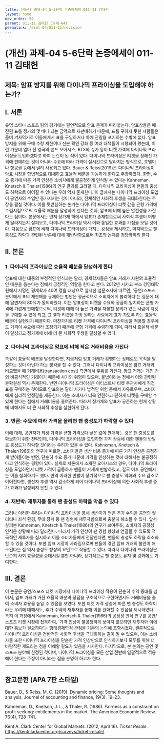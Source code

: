 ```yaml
---
title: (개선) 과제-04 5-6단락 논증에세이 011-11 김태헌
layout: home
nav_order: 99
parent: 011-11 김태헌 (과제-04)
permalink: /asmt-04/011-11/revision
---
```


# (개선) 과제-04 5-6단락 논증에세이 011-11 김태헌 

## 제목: 암표 방지를 위해 다이나믹 프라이싱을 도입해야 하는가?

## I. 서론

유명 스타나 스포츠 팀의 경기에는 필연적으로 암표 문제가 따라붙는다. 암표상들은 매진된 표를 정가의 몇 배나 되는 금액으로 재판매하기 때문에, 표를 구하지 못한 사람들은 울며 겨자먹기로 이들에게서 표를 구입하거나 아예 관람을 포기하는 수밖에 없다. 암표 방지를 위해 구매 수량 제한이나 신분 확인 강화 등 여러 대책들이 시행되어 왔는데, 이런 가운데 얼마 전 영국의 밴드 오아시스, BTS의 슈가 등이 티켓 가격에 다이나믹 프라이싱을 도입하겠다고 하여 논란이 된 적이 있다. 다이나믹 프라이싱은 티켓을 정해진 가격에 판매하는 것이 아니라 수요에 따라 가격이 실시간으로 달라지는 방식으로, 호텔이나 항공권 등에서 널리 사용되고 있다. Bauer & Reiss(2019)은 다이나믹 프라이싱이 암표 시장을 합법적으로 대체하고 효율적 배분을 가능하게 한다고 주장하였다. 한편, 수요 증가에 따른 가격 인상은 소비자에게 불공정하게 인식될 수 있다는 Kahneman, Knetsch & Thaler(1986)의 연구 결과를 고려할 때, 다이나믹 프라이싱이 팬들의 충성도 하락으로 이어질 수 있다는 우려 역시 존재한다. 이 글에서는 다이나믹 프라이싱 도입이 공연자의 수입만 증가시키는 것이 아니라, 전체적인 사회적 후생을 극대화한다는 주장을 펼칠 것이다. 이를 뒷받침하는 논거는 다이나믹 프라이싱이 티켓 값을 균형 가격에 수렴시킴으로써 효율적 배분을 달성하게 한다는 것과, 암표에 비해 높은 안전성을 가진다는 점이다. 본문에서는 먼저 정가제 하에서 암표가 존재함으로써 사회적 후생이 어떻게 달라지는지 살펴보고, 다이나믹 프라이싱 역시 이와 동일한 효과를 가짐을 보일 것이다. 다음으로 암표에 비해 다이나믹 프라이싱이 가지는 강점을 제시하고, 마지막으로 팬 충성도 하락과 관련된 반론에 대해 재반박함으로써 최초의 논제를 정당화하려 한다.

## II. 본론

### 1. 다이나믹 프라이싱은 효율적 배분을 달성하게 한다

암표에 대한 대중의 부정적인 인식과는 달리, 경제학자들은 암표 거래가 자원의 효율적인 배분을 돕는다는 점에서 긍정적인 역할을 한다고 본다. 2012년 시카고 부스 경영대학원에서 저명한 경제학자 40여 명을 대상으로 실시한 설문조사에 따르면, '공연/스포츠 분야에서 표의 재판매를 규제하는 법안은 평균적으로 소비자에게 불리하다'는 질문에 대해 답변자의 80%가 동의하였다. 이는 암표상이 티켓을 수요와 공급이 일치하는 균형 가격에 가깝게 판매함으로써, 티켓에 대해 더 높은 가격을 지불할 용의가 있는 사람이 티켓을 구매할 수 있게 되고, 그 결과 티켓을 가장 원하는 사람에게 표가 가도록 하는 효율적 배분이 실현되기 때문이다. 마찬가지로 티켓 가격에 다이나믹 프라이싱을 적용할 경우에도 가격이 수요에 따라 조정되기 때문에 균형 가격에 수렴하게 되며, 따라서 효율적 배분이 달성되고 정가제에 비해 더 큰 사회적 후생을 달성할 수 있다.

### 2. 다이나믹 프라이싱은 암표에 비해 적은 거래비용을 가진다

똑같이 효율적 배분을 달성한다면, 지금처럼 암표 거래가 횡행하는 상태로도 목적을 달성하는 것이 아닌가 하는 생각을 할 수 있다. 그러나 다이나믹 프라이싱은 암표 거래와 비교했을 때 거래비용(transaction cost) 측면에서 우위를 가진다. 암표 거래는 개인 간의 비공식적인 거래이기 때문에 사기의 위험이 있으며, 불법이라는 점에서 이와 관련된 불확실성 역시 존재한다. 반면 다이나믹 프라이싱은 아티스트나 티켓 주관사에게 직접 표를 구매하는 것이므로 암표와는 달리 사기나 법적인 위험 등에서 자유로우며, 소비자에게 심리적 안정감을 제공한다. 이는 소비자가 더욱 안전하고 편하게 티켓을 구매할 수 있게 한다는 점에서 거래비용을 줄여준다. 따라서 정가제와 암표가 공존하는 현재 상황에 비해서도 더 큰 사회적 후생을 실현하게 된다.

### 3. 반론: 수요에 따라 가격을 올리면 팬 충성도가 하락할 수 있다

이에 대해, 공연자가 티켓 가격을 균형 가격보다 낮은 값에 판매하는 것은 팬 충성도를 확보하기 위한 전략인데, 다이나믹 프라이싱을 도입하면 가격 상승에 대한 팬들의 반발로 충성도가 하락할 것이라는 우려가 있을 수 있다. Kahneman, Knetsch & Thaler(1986)의 연구에 따르면, 소비자들은 생산 비용 증가에 따른 가격 인상은 공정하게 받아들이는 반면, 단순히 수요 증가 때문에 가격을 인상하는 것에 대해서는 불공정하다고 인식하는 경향이 있다. 실제로 서론에서 소개한 오아시스의 경우, 다이나믹 프라이싱을 도입하면서 티켓 가격이 급등하자 팬들이 거세게 반발하였고, 결국 이후 공연에서는 이를 철회하기도 했다. 만약 이러한 반발이 장기적으로 팬 충성도 약화와 수요 감소로 이어진다면, 생산자 후생 역시 감소하게 되어 다이나믹 프라이싱에 의한 사회적 후생 증가 효과가 달성되지 못할 수 있다.

### 4. 재반박: 재투자를 통해 팬 충성도 하락을 막을 수 있다

그러나 이러한 우려는 다이나믹 프라이싱을 통해 생산자가 얻은 추가 수익을 공연의 퀄리티나 좌석 환경, 무대 장치 등 팬 경험에 재투자함으로써 충분히 해소될 수 있다. 앞서 살펴본 Kahneman, Knetsch & Thaler(1986)의 연구가 보여주듯, 소비자의 공정성 인식은 상황에 따라 달라진다. 따라서 가격 인상이 팬 경험 향상과 연결될 수 있도록 적극적인 재투자를 실시하고 이를 소비자들에게 전달한다면, 팬들의 충성도 하락을 최소화할 수 있을 것이다. 또한 암표 시장이 사라짐으로써 팬들이 겪던 암표 거래의 불안이 해소된다는 점 역시 충성도 향상의 요인으로 작용할 수 있다. 따라서 다이나믹 프라이싱은 단순히 사회 효율성을 증대시킬 뿐만 아니라, 장기적으로 팬 충성도 유지 및 강화에도 기여한다.

## III. 결론

이 논문은 공연/스포츠 티켓 시장에서 다이나믹 프라이싱 적용이 단순히 수익 증대를 넘어서, 암표 거래가 가진 효율적 배분의 장점을 구조적으로 구현하면서도 거래비용을 줄여 소비자 효용을 높일 수 있음을 보였다. 또한 티켓 가격 상승에 따른 팬 충성도 하락이라는 우려에 대해서도, 추가 수익의 재투자를 통해 이를 완화할 수 있음을 제시하였다. 특히 이 과정에서 Kahneman, Knetsch & Thaler(1986)의 공정성 인식 연구를 공연/스포츠 티켓 시장에 접목하여, '가격 인상이 불공정하게 보이지 않으려면 재투자와 이에 대한 홍보가 필요하다'는 행태경제학적 관점을 기존의 논의에 포함시켰다. 결론적으로 다이나믹 프라이싱은 전반적인 사회적 후생을 극대화하는 길이 될 수 있으며, 이는 소비자들 또한 다이나믹 프라이싱을 단순한 가격 인상만으로 인식하기보다 모두를 위해 더 바람직한 제도라는 점을 이해할 필요가 있음을 시사한다. 마지막으로, 본 논의는 공연 및 스포츠 분야에 한정된 것이며, 다이나믹 프라이싱을 모든 산업 전반에 일괄적으로 적용해야 한다는 주장이 아니라는 점을 분명히 하고자 한다.

---

## 참고문헌 (APA 7판 스타일)

Bauer, D., & Reiss, M. C. (2019). Dynamic pricing: Some thoughts and analysis. Journal of accounting and finance, 19(3), 19–23.

Kahneman, D., Knetsch, J. L., & Thaler, R. (1986). Fairness as a constraint on profit seeking: entitlements in the market. The American Economic Review, 76(4), 728–741.

Kent A. Clark Center for Global Markets. (2012, April 16). *Ticket Resale*. https://kentclarkcenter.org/surveys/ticket-resale/

---